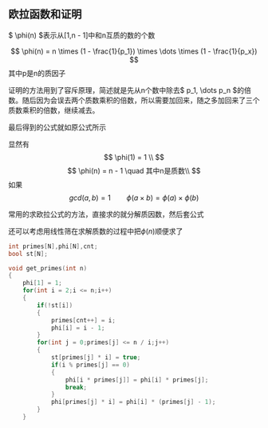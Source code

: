 ## 欧拉函数和证明

$ \phi(n) $表示从[1,n - 1]中和n互质的数的个数

$$ \phi(n) = n \times (1 - \frac{1}{p_1}) \times \dots \times (1 - \frac{1}{p_x}) $$
其中p是n的质因子

证明的方法用到了容斥原理，简述就是先从n个数中除去$ p_1, \dots p_n $的倍数。随后因为会误去两个质数乘积的倍数，所以需要加回来，随之多加回来了三个质数乘积的倍数，继续减去。

最后得到的公式就如原公式所示

显然有
   $$ \phi(1) = 1  \\ $$
   $$ \phi(n) = n - 1 \quad 其中n是质数\\ $$
   如果$$ gcd(a,b) = 1 \qquad   \phi(a \times b) = \phi(a) \times \phi(b) $$

常用的求欧拉公式的方法，直接求的就分解质因数，然后套公式

还可以考虑用线性筛在求解质数的过程中把$\phi(n)$顺便求了

```cpp
int primes[N],phi[N],cnt;
bool st[N];

void get_primes(int n) 
{
    phi[1] = 1;
    for(int i = 2;i <= n;i++) 
    {
        if(!st[i]) 
        {
            primes[cnt++] = i;
            phi[i] = i - 1;
        }
        for(int j = 0;primes[j] <= n / i;j++) 
        {
            st[primes[j] * i] = true;
            if(i % primes[j] == 0) 
            {
                phi[i * primes[j]] = phi[i] * primes[j];
                break;
            }
            phi[primes[j] * i] = phi[i] * (primes[j] - 1);
        }
    }
```
